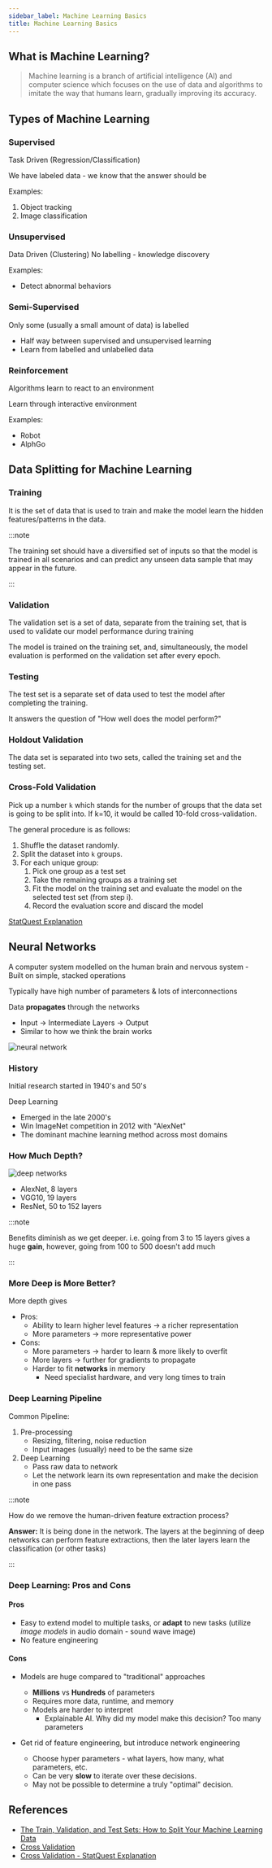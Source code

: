 ```yaml
---
sidebar_label: Machine Learning Basics
title: Machine Learning Basics
---
```


## What is Machine Learning?

> Machine learning is a branch of artificial intelligence (AI) and computer science which focuses on the use of data and algorithms to imitate the way that humans learn, gradually improving its accuracy.

## Types of Machine Learning

### Supervised

Task Driven (Regression/Classification)

We have labeled data - we know that the answer should be

Examples:

1. Object tracking
2. Image classification

### Unsupervised

Data Driven (Clustering)
No labelling - knowledge discovery

Examples:

- Detect abnormal behaviors

### Semi-Supervised

Only some (usually a small amount of data) is labelled

- Half way between supervised and unsupervised learning
- Learn from labelled and unlabelled data

### Reinforcement

Algorithms learn to react to an environment

Learn through interactive environment

Examples:

- Robot
- AlphGo

## Data Splitting for Machine Learning

### Training

It is the set of data that is used to train and make the model learn the hidden features/patterns in the data.

:::note

The training set should have a diversified set of inputs so that the model is trained in all scenarios and can predict any unseen data sample that may appear in the future.

:::

### Validation

The validation set is a set of data, separate from the training set, that is used to validate our model performance during training

The model is trained on the training set, and, simultaneously, the model evaluation is performed on the validation set after every epoch.

### Testing

The test set is a separate set of data used to test the model after completing the training.

It answers the question of "How well does the model perform?"

### Holdout Validation

The data set is separated into two sets, called the training set and the testing set.

### Cross-Fold Validation

Pick up a number `k` which stands for the number of groups that the data set is going to be split into. If k=10, it would be called 10-fold cross-validation.

The general procedure is as follows:

1. Shuffle the dataset randomly.
2. Split the dataset into `k` groups.
3. For each unique group:
   1. Pick one group as a test set
   2. Take the remaining groups as a training set
   3. Fit the model on the training set and evaluate the model on the selected test set (from step i).
   4. Record the evaluation score and discard the model

[StatQuest Explanation](https://www.youtube.com/watch?v=fSytzGwwBVw&t=78s)

## Neural Networks

A computer system modelled on the human brain and nervous system - Built on simple, stacked operations

Typically have high number of parameters & lots of interconnections

Data **propagates** through the networks

- Input -> Intermediate Layers -> Output
- Similar to how we think the brain works

![neural network](./_assets-01/Neural_network_example.png)

### History

Initial research started in 1940's and 50's

Deep Learning

- Emerged in the late 2000's
- Win ImageNet competition in 2012 with "AlexNet"
- The dominant machine learning method across most domains

### How Much Depth?

![deep networks](_assets-01/deep_networks.jpg)

- AlexNet, 8 layers
- VGG10, 19 layers
- ResNet, 50 to 152 layers

:::note

Benefits diminish as we get deeper. i.e. going from 3 to 15 layers gives a huge **gain**, however, going from 100 to 500 doesn't add much

:::

### More Deep is More Better?

More depth gives

- Pros:
  - Ability to learn higher level features -> a richer representation
  - More parameters -> more representative power
- Cons:
  - More parameters -> harder to learn & more likely to overfit
  - More layers -> further for gradients to propagate
  - Harder to fit **networks** in memory
    - Need specialist hardware, and very long times to train

### Deep Learning Pipeline

Common Pipeline:

1. Pre-processing
   - Resizing, filtering, noise reduction
   - Input images (usually) need to be the same size
2. Deep Learning
   - Pass raw data to network
   - Let the network learn its own representation and make the decision in one pass

:::note

How do we remove the human-driven feature extraction process?

**Answer:** It is being done in the network. The layers at the beginning of deep networks can perform feature extractions, then the later layers learn the classification (or other tasks)

:::

### Deep Learning: Pros and Cons

#### Pros

- Easy to extend model to multiple tasks, or **adapt** to new tasks (utilize _image models_ in audio domain - sound wave image)
- No feature engineering

#### Cons

- Models are huge compared to "traditional" approaches

  - **Millions** vs **Hundreds** of parameters
  - Requires more data, runtime, and memory
  - Models are harder to interpret
    - Explainable AI. Why did my model make this decision? Too many parameters

- Get rid of feature engineering, but introduce network engineering
  - Choose hyper parameters - what layers, how many, what parameters, etc.
  - Can be very **slow** to iterate over these decisions.
  - May not be possible to determine a truly "optimal" decision.

## References

- [The Train, Validation, and Test Sets: How to Split Your Machine Learning Data](https://www.v7labs.com/blog/train-validation-test-set)
- [Cross Validation](https://www.cs.cmu.edu/~schneide/tut5/node42.html)
- [Cross Validation - StatQuest Explanation](https://www.youtube.com/watch?v=fSytzGwwBVw&t=78s)
